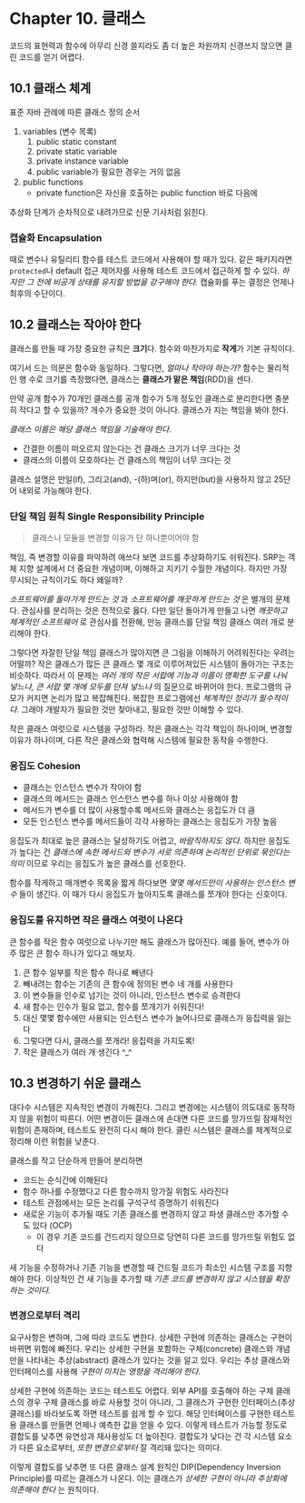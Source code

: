 # Chapter 10. 클래스

코드의 표현력과 함수에 아무리 신경 쓸지라도 좀 더 높은 차원까지 신경쓰지 않으면 클린 코드를 얻기 어렵다.

## 10.1 클래스 체계

표준 자바 관례에 따른 클래스 정의 순서

1. variables \(변수 목록\)
   1. public static constant
   2. private static variable
   3. private instance variable
   4. public variable가 필요한 경우는 거의 없음
2. public functions
   * private function은 자신을 호출하는 public function 바로 다음에

추상화 단계가 순차적으로 내려가므로 신문 기사처럼 읽힌다.

### 캡슐화 Encapsulation

때로 변수나 유틸리티 함수를 테스트 코드에서 사용해야 할 때가 있다. 같은 패키지라면 `protected`나 default 접근 제어자를 사용해 테스트 코드에서 접근하게 할 수 있다. _하지만 그 전에 비공개 상태를 유지할 방법을 강구해야 한다._ 캡슐화를 푸는 결정은 언제나 최후의 수단이다.

## 10.2 클래스는 작아야 한다

클래스를 만들 때 가장 중요한 규칙은 **크기**다. 함수와 마찬가지로 **작게**가 기본 규칙이다.

여기서 드는 의문은 함수와 동일하다. 그렇다면, _얼마나 작아야 하는가?_ 함수는 물리적인 행 수로 크기를 측정했다면, 클래스는 **클래스가 맡은 책임**\(RDD\)을 센다.

만약 공개 함수가 70개인 클래스를 공개 함수가 5개 정도인 클래스로 분리한다면 충분히 작다고 할 수 있을까? 개수가 중요한 것이 아니다. 클래스가 지는 책임을 봐야 한다.

_클래스 이름은 해당 클래스 책임을 기술해야 한다._

* 간결한 이름이 떠오르지 않는다는 건 클래스 크기가 너무 크다는 것
* 클래스의 이름이 모호하다는 건 클래스의 책임이 너무 크다는 것

클래스 설명은 만일\(if\), 그리고\(and\), -\(하\)며\(or\), 하지만\(but\)을 사용하지 않고 25단어 내외로 가능해야 한다.

### 단일 책임 원칙 Single Responsibility Principle

> 클래스나 모듈을 변경할 이유가 단 하나뿐이어야 함

책임, 즉 변경할 이유를 파악하려 애쓰다 보면 코드를 추상화하기도 쉬워진다. SRP는 객체 지향 설계에서 더 중요한 개념이며, 이해하고 지키기 수월한 개념이다. 하지만 가장 무시되는 규칙이기도 하다 왜일까?

_소프트웨어를 돌아가게 만드는 것_ 과 _소프트웨어를 깨끗하게 만드는 것_ 은 별개의 문제다. 관심사를 분리하는 것은 전적으로 옳다. 다만 일단 돌아가게 만들고 나면 _깨끗하고 체계적인 소프트웨어_ 로 관심사를 전환해, 만능 클래스를 단일 책임 클래스 여러 개로 분리해야 한다.

그렇다면 자잘한 단일 책임 클래스가 많아지면 큰 그림을 이해하기 어려워진다는 우려는 어떨까? 작은 클래스가 많든 큰 클래스 몇 개로 이루어져있든 시스템이 돌아가는 구조는 비슷하다. 따라서 이 문제는 _여러 개의 작은 서랍에 기능과 이름이 명확한 도구를 나눠 넣느냐, 큰 서랍 몇 개에 모두를 던져 넣느냐_ 의 질문으로 바뀌어야 한다. 프로그램의 규모가 커지면 논리가 많고 복잡해진다. 복잡한 프로그램에선 _체계적인 정리가 필수적이다._ 그래야 개발자가 필요한 것만 찾아내고, 필요한 것만 이해할 수 있다.

작은 클래스 여럿으로 시스템을 구성하라. 작은 클래스는 각각 책임이 하나이며, 변경할 이유가 하나이며, 다른 작은 클래스와 협력해 시스템에 필요한 동작을 수행한다.

### 응집도 Cohesion

* 클래스는 인스턴스 변수가 작아야 함
* 클래스의 메서드는 클래스 인스턴스 변수를 하나 이상 사용해야 함
* 메서드가 변수를 더 많이 사용할수록 메서드와 클래스는 응집도가 더 큼
* 모든 인스턴스 변수를 메서드들이 각각 사용하는 클래스는 응집도가 가장 높음

응집도가 최대로 높은 클래스는 달성하기도 어렵고, _바람직하지도 않다._ 하지만 응집도가 높다는 건 _클래스에 속한 메서드와 변수가 서로 의존하며 논리적인 단위로 묶인다는 의미_ 이므로 우리는 응집도가 높은 클래스를 선호한다.

함수를 작게하고 매개변수 목록을 짧게 하다보면 _몇몇 메서드만이 사용하는 인스턴스 변수_ 들이 생긴다. 이 때가 다시 응집도가 높아지도록 클래스를 쪼개야 한다는 신호이다.

### 응집도를 유지하면 작은 클래스 여럿이 나온다

큰 함수를 작은 함수 여럿으로 나누기만 해도 클래스가 많아진다. 예를 들어, 변수가 아주 많은 큰 함수 하나가 있다고 해보자.

1. 큰 함수 일부를 작은 함수 하나로 빼낸다
2. 빼내려는 함수는 기존의 큰 함수에 정의된 변수 네 개를 사용한다
3. 이 변수들을 인수로 넘기는 것이 아니라, 인스턴스 변수로 승격한다
4. 새 함수는 인수가 필요 없고, 함수를 쪼개기가 쉬워진다!
5. 대신 몇몇 함수에만 사용되는 인스턴스 변수가 늘어나므로 클래스가 응집력을 잃는다
6. 그렇다면 다시, 클래스를 쪼개라! 응집력을 가지도록!
7. 작은 클래스가 여러 개 생긴다 ^\_^

## 10.3 변경하기 쉬운 클래스

대다수 시스템은 지속적인 변경이 가해진다. 그리고 변경에는 시스템이 의도대로 동작하지 않을 위험이 따른다. 어떤 변경이든 클래스에 손대면 다른 코드를 망가뜨릴 잠재적인 위험이 존재하며, 테스트도 완전히 다시 해야 한다. 클린 시스템은 클래스를 체계적으로 정리해 이런 위험을 낮춘다.

클래스를 작고 단순하게 만들어 분리하면

* 코드는 순식간에 이해된다
* 함수 하나를 수정했다고 다른 함수까지 망가질 위험도 사라진다
* 테스트 관점에서는 모든 논리를 구석구석 증명하기 쉬워진다
* 새로운 기능이 추가될 때도 기존 클래스를 변경하지 않고 파생 클래스만 추가할 수도 있다 \(OCP\)
  * 이 경우 기존 코드를 건드리지 않으므로 당연히 다른 코드를 망가뜨릴 위험도 없다

새 기능을 수정하거나 기존 기능을 변경할 때 건드릴 코드가 최소인 시스템 구조를 지향해야 한다. 이상적인 건 새 기능을 추가할 때 _기존 코드를 변경하지 않고 시스템을 확장하는 것이다._

### 변경으로부터 격리

요구사항은 변하며, 그에 따라 코드도 변한다. 상세한 구현에 의존하는 클래스는 구현이 바뀌면 위험에 빠진다. 우리는 상세한 구현을 포함하는 구체\(concrete\) 클래스와 개념만을 나타내는 추상\(abstract\) 클래스가 있다는 것을 알고 있다. 우리는 추상 클래스와 인터페이스를 사용해 _구현이 미치는 영향을 격리해야 한다._

상세한 구현에 의존하는 코드는 테스트도 어렵다. 외부 API를 호출해야 하는 구체 클래스의 경우 구체 클래스를 바로 사용할 것이 아니라, 그 클래스가 구현한 인터페이스\(추상 클래스\)를 바라보도록 하면 테스트를 쉽게 할 수 있다. 해당 인터페이스를 구현한 테스트 용 클래스를 만들면 언제나 예측한 값을 얻을 수 있다. 이렇게 테스트가 가능할 정도로 결합도를 낮추면 유연성과 재사용성도 더 높아진다. 결합도가 낮다는 건 각 시스템 요소가 다른 요소로부터, _또한 변경으로부터_ 잘 격리돼 있다는 의미다.

이렇게 결합도를 낮추면 또 다른 클래스 설계 원칙인 DIP\(Dependency Inversion Principle\)를 따르는 클래스가 나온다. 이는 클래스가 _상세한 구현이 아니라 추상화에 의존해야 한다_ 는 원칙이다.

